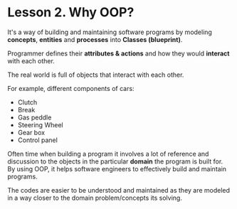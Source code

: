 # Lesson 2. Why OOP?

It's a way of building and maintaining software programs by modeling **concepts**, **entities** and **processes** into **Classes (blueprint)**.

Programmer defines their **attributes & actions** and how they would **interact** with each other.

The real world is full of objects that interact with each other.

For example, different components of cars:

- Clutch
- Break
- Gas peddle
- Steering Wheel
- Gear box
- Control panel

Often time when building a program it involves a lot of reference and discussion to the objects in the particular **domain** the program is built for. By using OOP, it helps software engineers to effectively build and maintain programs.

The codes are easier to be understood and maintained as they are modeled in a way closer to the domain problem/concepts its solving.
